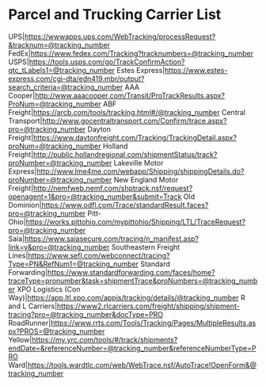 # Parcel and Trucking Carrier List

UPS|https://wwwapps.ups.com/WebTracking/processRequest?&tracknum=@tracking_number  
FedEx|https://www.fedex.com/Tracking?tracknumbers=@tracking_number
USPS|https://tools.usps.com/go/TrackConfirmAction?qtc_tLabels1=@tracking_number
Estes Express|https://www.estes-express.com/cgi-dta/edn419.mbr/output?search_criteria=@tracking_number
AAA Cooper|http://www.aaacooper.com/Transit/ProTrackResults.aspx?ProNum=@tracking_number
ABF Freight|https://arcb.com/tools/tracking.html#/@tracking_number
Central Transport|http://www.gocentraltransport.com/Confirm/trace.aspx?pro=@tracking_number
Dayton Freight|https://www.daytonfreight.com/Tracking/TrackingDetail.aspx?proNum=@tracking_number
Holland Freight|http://public.hollandregional.com/shipmentStatus/track?proNumber=@tracking_number
Lakeville Motor Express|http://www.lme4me.com/webapp/Shipping/shippingDetails.do?proNumber=@tracking_number
New England Motor Freight|http://nemfweb.nemf.com/shptrack.nsf/request?openagent=1&pro=@tracking_number&submit=Track
Old Dominion|https://www.odfl.com/Trace/standardResult.faces?pro=@tracking_number
Pitt-Ohio|https://works.pittohio.com/mypittohio/Shipping/LTL/TraceRequest?pro=@tracking_number
Saia|https://www.saiasecure.com/tracing/n_manifest.asp?link=y&pro=@tracking_number
Southeastern Freight Lines|https://www.sefl.com/webconnect/tracing?Type=PN&RefNum1=@tracking_number
Standard Forwarding|https://www.standardforwarding.com/faces/home?traceType=pronumber&task=shipmentTrace&proNumbers=@tracking_number
XPO Logistics (Con Way)|https://app.ltl.xpo.com/appjs/tracking/details/@tracking_number
R and L Carriers|https://www2.rlcarriers.com/freight/shipping/shipment-tracing?pro=@tracking_number&docType=PRO
RoadRunner|https://www.rrts.com/Tools/Tracking/Pages/MultipleResults.aspx?PROS=@tracking_number
Yellow|https://my.yrc.com/tools/#/track/shipments?endDate=&referenceNumber=@tracking_number&referenceNumberType=PRO
Ward|https://tools.wardtlc.com/web/WebTrace.nsf/AutoTrace!OpenForm&@tracking_number
